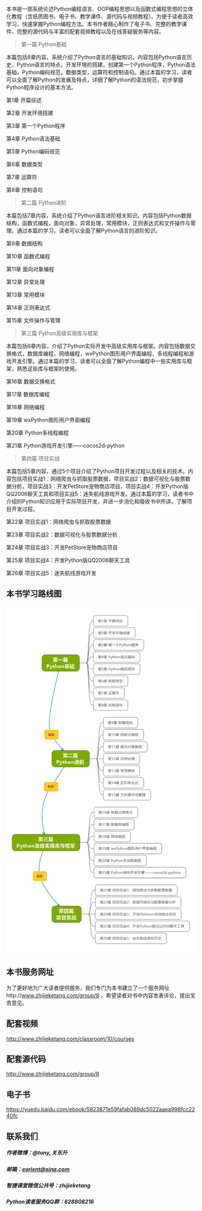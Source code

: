 
本书是一部系统论述Python编程语言、OOP编程思想以及函数式编程思想的立体化教程（含纸质图书、电子书、教学课件、源代码与视频教程）。为便于读者高效学习，快速掌握Python编程方法。本书作者精心制作了电子书、完整的教学课件、完整的源代码与丰富的配套视频教程以及在线答疑服务等内容。

>   第一篇 Python基础

本篇包括8章内容，系统介绍了Python语言的基础知识。内容包括Python语言历史，Python语言的特点，开发环境的搭建，创建第一个Python程序，Python语法基础，Python编码规范，数据类型，运算符和控制语句。通过本篇的学习，读者可以全面了解Python的发展及特点，详细了解Python的语法规范，初步掌握Python程序设计的基本方法。

第1章 开篇综述

第2章 开发环境搭建

第3章 第一个Python程序

第4章 Python语法基础

第5章 Python编码规范

第6章 数据类型

第7章 运算符

第8章 控制语句

>   第二篇 Python进阶

本篇包括7章内容，系统介绍了Python语言进阶相关知识。内容包括Python数据结构，函数式编程，面向对象，异常处理，常用模块，正则表达式和文件操作与管理。通过本篇的学习，读者可以全面了解Python语言的进阶知识。

第9章 数据结构

第10章 函数式编程

第11章 面向对象编程

第12章 异常处理

第13章 常用模块

第14章 正则表达式

第15章 文件操作与管理

>   第三篇 Python高级实用库与框架

本篇包括6章内容，介绍了Python实际开发中高级实用库与框架。内容包括数据交换格式，数据库编程，网络编程，wxPython图形用户界面编程，多线程编程和游戏开发引擎。通过本篇的学习，读者可以全面了解Python编程中一些实用库与框架，熟悉这些库与框架的使用。

第16章 数据交换格式

第17章 数据库编程

第18章 网络编程

第19章 wxPython图形用户界面编程

第20章 Python多线程编程

第21章 Python游戏开发引擎——cocos2d-python

>   第四篇 项目实战

本篇包括5章内容，通过5个项目介绍了Python项目开发过程以及相关的技术。内容包括项目实战1：网络爬虫与抓取股票数据，项目实战2：数据可视化与股票数据分析，项目实战3：开发PetStore宠物商店项目，项目实战4：开发Python版QQ2006聊天工具和项目实战5：迷失航线游戏开发。通过本篇的学习，读者书中介绍的Python知识应用于实际项目开发，并进一步消化和吸收书中所讲。了解项目开发过程。

第22章 项目实战1：网络爬虫与抓取股票数据

第23章 项目实战2：数据可视化与股票数据分析

第24章 项目实战3：开发PetStore宠物商店项目

第25章 项目实战4：开发Python版QQ2006聊天工具

第26章 项目实战5：迷失航线游戏开发

## 本书学习路线图

![本书学习路线图](images/map.jpg)

## 本书服务网址
为了更好地为广大读者提供服务，我们专门为本书建立了一个服务网址http://www.zhijieketang.com/group/8 ，希望读者对书中内容发表评论，提出宝贵意见。

## 配套视频
http://www.zhijieketang.com/classroom/10/courses

## 配套源代码
http://www.zhijieketang.com/group/8

## 电子书
https://yuedu.baidu.com/ebook/5823871e59fafab069dc5022aaea998fcc2240fc

## 联系我们
##### 作者微博：@tony_关东升
##### 邮箱：eorient@sina.com
##### 智捷课堂微信公共号：zhijieketang
##### Python读者服务QQ群：628808216
